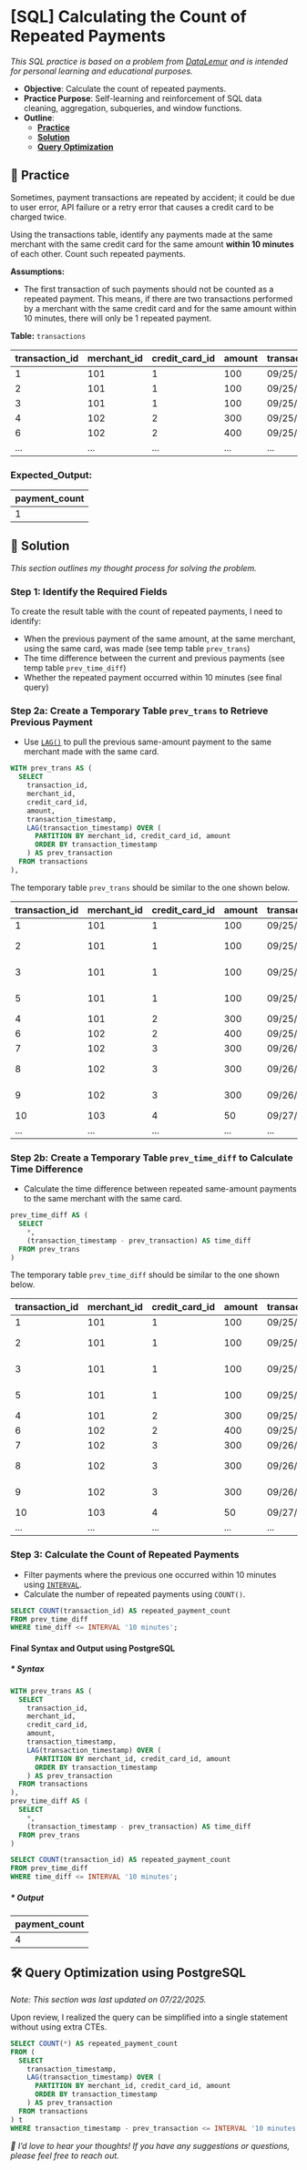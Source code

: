 # [SQL] Calculating the Count of Repeated Payments

_This SQL practice is based on a problem from [DataLemur](https://datalemur.com/questions/repeated-payments) and is intended for personal learning and educational purposes._

- **Objective**: Calculate the count of repeated payments.
- **Practice Purpose**: Self-learning and reinforcement of SQL data cleaning, aggregation, subqueries, and window functions.
- **Outline**:
    - [**Practice**](#section-1) 
    - [**Solution**](#section-2) 
    - [**Query Optimization**](#section-3)


## <a name="section-1"></a>🧪 Practice

Sometimes, payment transactions are repeated by accident; it could be due to user error, API failure or a retry error that causes a credit card to be charged twice.

Using the transactions table, identify any payments made at the same merchant with the same credit card for the same amount __within 10 minutes__ of each other. Count such repeated payments.

__Assumptions:__

- The first transaction of such payments should not be counted as a repeated payment. This means, if there are two transactions performed by a merchant with the same credit card and for the same amount within 10 minutes, there will only be 1 repeated payment.


__Table:__ `transactions`

| transaction_id | merchant_id | credit_card_id | amount | transaction_timestamp | 
| -------------- | ----------- | -------------- | ------ | --------------------- | 
| 1 | 101 | 1 | 100 | 09/25/2022 12:00:00 | 
| 2 | 101 | 1 | 100 | 09/25/2022 12:08:00 | 
| 3 | 101 | 1 | 100 | 09/25/2022 12:28:00 | 
| 4 | 102 | 2 | 300 | 09/25/2022 12:00:00 | 
| 6 | 102 | 2 | 400 | 09/25/2022 14:00:00 | 
| ... | ... | ... | ... | ... | 

### Expected_Output: 

| payment_count |
| ------------- |
| 1 |



## <a name="section-2"></a>🧠 Solution 

*This section outlines my thought process for solving the problem.*

### Step 1: Identify the Required Fields 

To create the result table with the count of repeated payments, I need to identify:

- When the previous payment of the same amount, at the same merchant, using the same card, was made (see temp table `prev_trans`)
- The time difference between the current and previous payments (see temp table `prev_time_diff`)
- Whether the repeated payment occurred within 10 minutes (see final query)


### Step 2a: Create a Temporary Table `prev_trans` to Retrieve Previous Payment

- Use [`LAG()`](https://www.geeksforgeeks.org/sql/sql-server-lag-function-overview/) to pull the previous same-amount payment to the same merchant made with the same card.

```sql
WITH prev_trans AS (
  SELECT
    transaction_id,
    merchant_id,
    credit_card_id,
    amount,
    transaction_timestamp,
    LAG(transaction_timestamp) OVER (
      PARTITION BY merchant_id, credit_card_id, amount 
      ORDER BY transaction_timestamp
    ) AS prev_transaction
  FROM transactions
),
```

The temporary table `prev_trans` should be similar to the one shown below.

| transaction_id | merchant_id | credit_card_id | amount | transaction_timestamp | prev_transaction | 
| -------------- | ----------- | -------------- | ------ | --------------------- | ---------------- | 
| 1 | 101 | 1 | 100 | 09/25/2022 12:00:00 | NULL | 
| 2 | 101 | 1 | 100 | 09/25/2022 12:08:00 | 09/25/2022 12:00:00 | 
| 3 | 101 | 1 | 100 | 09/25/2022 12:28:00 | 09/25/2022 12:08:00
| 5 | 101 | 1 | 100 | 09/25/2022 13:37:00 | 09/25/2022 12:28:00
| 4 | 101 | 2 | 300 | 09/25/2022 12:20:00 | NULL | 
| 6 | 102 | 2 | 400 | 09/25/2022 14:00:00 | NULL | 
| 7 | 102 | 3 | 300 | 09/26/2022 10:00:00 | NULL | 
| 8 | 102 | 3 | 300 | 09/26/2022 10:10:00 | 09/26/2022 10:00:00 | 
| 9 | 102 | 3 | 300 | 09/26/2022 10:14:00 | 09/26/2022 10:10:00 | 
| 10 | 103 | 4 | 50 | 09/27/2022 12:00:00 | NULL | 
| ... | ... | ... | ... | ... | ... | 


### Step 2b: Create a Temporary Table `prev_time_diff` to Calculate Time Difference 

- Calculate the time difference between repeated same-amount payments to the same merchant with the same card.

```sql
prev_time_diff AS (
  SELECT 
    *,
    (transaction_timestamp - prev_transaction) AS time_diff
  FROM prev_trans
)
```

The temporary table `prev_time_diff` should be similar to the one shown below.

| transaction_id | merchant_id | credit_card_id | amount | transaction_timestamp | prev_transaction | time_diff | 
| -------------- | ----------- | -------------- | ------ | --------------------- | ---------------- | --------- | 
| 1 | 101 | 1 | 100 | 09/25/2022 12:00:00 | NULL | NULL | 
| 2 | 101 | 1 | 100 | 09/25/2022 12:08:00 | 09/25/2022 12:00:00 | "minutes":8 | 
| 3 | 101 | 1 | 100 | 09/25/2022 12:28:00 | 09/25/2022 12:08:00 | "minutes":20 | 
| 5 | 101 | 1 | 100 | 09/25/2022 13:37:00 | 09/25/2022 12:28:00 | "hours":1,"minutes":9 | 
| 4 | 101 | 2 | 300 | 09/25/2022 12:20:00 | NULL | NULL | 
| 6 | 102 | 2 | 400 | 09/25/2022 14:00:00 | NULL | NULL | 
| 7 | 102 | 3 | 300 | 09/26/2022 10:00:00 | NULL | NULL | 
| 8 | 102 | 3 | 300 | 09/26/2022 10:10:00 | 09/26/2022 10:00:00 | "minutes":10 | 
| 9 | 102 | 3 | 300 | 09/26/2022 10:14:00 | 09/26/2022 10:10:00 | "minutes":4 | 
| 10 | 103 | 4 | 50 | 09/27/2022 12:00:00 | NULL | NULL | 
| ... | ... | ... | ... | ... | ... | ... | 



### Step 3: Calculate the Count of Repeated Payments 

- Filter payments where the previous one occurred within 10 minutes using [`INTERVAL`](https://hightouch.com/sql-dictionary/sql-interval).
- Calculate the number of repeated payments using `COUNT()`.

```sql
SELECT COUNT(transaction_id) AS repeated_payment_count 
FROM prev_time_diff
WHERE time_diff <= INTERVAL '10 minutes';
```


#### Final Syntax and Output using PostgreSQL

##### * Syntax

```sql
WITH prev_trans AS (
  SELECT
    transaction_id,
    merchant_id,
    credit_card_id,
    amount,
    transaction_timestamp,
    LAG(transaction_timestamp) OVER (
      PARTITION BY merchant_id, credit_card_id, amount 
      ORDER BY transaction_timestamp
    ) AS prev_transaction
  FROM transactions
),
prev_time_diff AS (
  SELECT 
    *,
    (transaction_timestamp - prev_transaction) AS time_diff
  FROM prev_trans
)

SELECT COUNT(transaction_id) AS repeated_payment_count 
FROM prev_time_diff
WHERE time_diff <= INTERVAL '10 minutes';
```


##### * Output

| payment_count |
| ------------- |
| 4 |


## <a name="section-3"></a>🛠️ Query Optimization using PostgreSQL

*Note: This section was last updated on 07/22/2025.*

Upon review, I realized the query can be simplified into a single statement without using extra CTEs.

```sql
SELECT COUNT(*) AS repeated_payment_count
FROM (
  SELECT 
    transaction_timestamp,
    LAG(transaction_timestamp) OVER (
      PARTITION BY merchant_id, credit_card_id, amount 
      ORDER BY transaction_timestamp
    ) AS prev_transaction
  FROM transactions
) t
WHERE transaction_timestamp - prev_transaction <= INTERVAL '10 minutes';
```

_💬 I’d love to hear your thoughts! If you have any suggestions or questions, please feel free to reach out._

